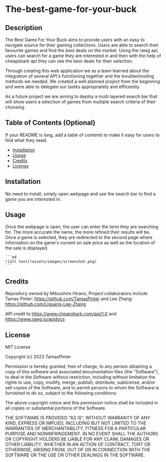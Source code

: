 # The-best-game-for-your-buck

## Description

The Best Game For Your Buck aims to provide users with an easy to navigate source for their gaming collections. Users are able to search their favourite games and find the best deals on the market. Using the rawg api, users can search for a game they are interested in and then with the help of cheapshark api they can see the best deals for their selection. 

Through creating this web application we as a team learned about the integration of several API's functioning together and the troubleshooting methods we needed. We created a well planned project from the beginning and were able to delegate our tastks appropriately and efficiently. 

As a future project we are aiming to deploy a multi layered search bar that will show users a selection of games from multiple search criteria of their choosing.

## Table of Contents (Optional)

If your README is long, add a table of contents to make it easy for users to find what they need.

- [Installation](#installation)
- [Usage](#usage)
- [Credits](#credits)
- [License](#license)

## Installation

No need to install, simply open webpage and use the search bar to find a game you are interested in.

## Usage

Once the webpage is open, the user can enter the term they are searching for. The more accurate the name, the more refined their results will be. Once a game is selected, they are redirected to the second page where information on the game's current on sale price as well as the location of the sale is displayed.

    ```md
    ![alt text](assets/images/screenshot.png)
    ```

## Credits

Repository owned by Mitsushiro Hirano, 
Project collaborators include Tamas Pinter: https://github.com/TamasPinter and Lee Zhang: https://github.com/Liguang-Lee-Zhang

API credit to https://www.cheapshark.com/api/1.0 and https://www.rawg.io/apidocs
## License

MIT License

Copyright (c) 2023 TamasPinter

Permission is hereby granted, free of charge, to any person obtaining a copy
of this software and associated documentation files (the "Software"), to deal
in the Software without restriction, including without limitation the rights
to use, copy, modify, merge, publish, distribute, sublicense, and/or sell
copies of the Software, and to permit persons to whom the Software is
furnished to do so, subject to the following conditions:

The above copyright notice and this permission notice shall be included in all
copies or substantial portions of the Software.

THE SOFTWARE IS PROVIDED "AS IS", WITHOUT WARRANTY OF ANY KIND, EXPRESS OR
IMPLIED, INCLUDING BUT NOT LIMITED TO THE WARRANTIES OF MERCHANTABILITY,
FITNESS FOR A PARTICULAR PURPOSE AND NONINFRINGEMENT. IN NO EVENT SHALL THE
AUTHORS OR COPYRIGHT HOLDERS BE LIABLE FOR ANY CLAIM, DAMAGES OR OTHER
LIABILITY, WHETHER IN AN ACTION OF CONTRACT, TORT OR OTHERWISE, ARISING FROM,
OUT OF OR IN CONNECTION WITH THE SOFTWARE OR THE USE OR OTHER DEALINGS IN THE
SOFTWARE.
